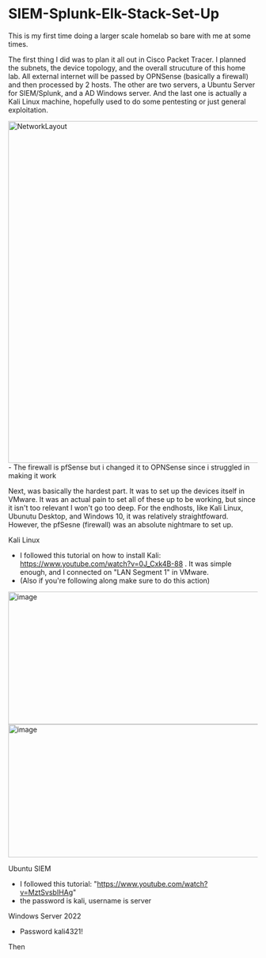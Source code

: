 # SIEM-Splunk-Elk-Stack-Set-Up

This is my first time doing a larger scale homelab so bare with me at some times. 

The first thing I did was to plan it all out in Cisco Packet Tracer. I planned the subnets, the device topology, and the overall strucuture of this home lab.
All external internet will be passed by OPNSense (basically a firewall) and then processed by 2 hosts. The other are two servers, a Ubuntu Server for SIEM/Splunk, and a AD Windows server.
And the last one is actually a Kali Linux machine, hopefully used to do some pentesting or just general exploitation. 

<img width="769" height="691" alt="NetworkLayout" src="https://github.com/user-attachments/assets/bd4c0fbe-c44d-4599-8c87-2f2ca1c78791" />
- The firewall is pfSense but i changed it to OPNSense since i struggled in making it work 

Next, was basically the hardest part. It was to set up the devices itself in VMware. It was an actual pain to set all of these up to be working, but since it isn't too relevant I won't go too deep.
For the endhosts, like Kali Linux,  Ubunutu Desktop, and Windows 10, it was relatively straightfoward. However, the pfSesne (firewall) was an absolute nightmare to set up. 

Kali Linux
- I followed this tutorial on how to install Kali: https://www.youtube.com/watch?v=0J_Cxk4B-88 . It was simple enough, and I connected on "LAN Segment 1" in VMware.
- (Also if you're following along make sure to do this action) 
<img width="733" height="268" alt="image" src="https://github.com/user-attachments/assets/81f70caa-23a0-40ac-a04e-9c13a2520b1a" />
<img width="733" height="269" alt="image" src="https://github.com/user-attachments/assets/5480799f-1b2a-46de-aa0b-cf324f8f87c8" />

Ubuntu SIEM
- I followed this tutorial: "https://www.youtube.com/watch?v=MztSvsbIHAg"
- the password is kali, username is server

Windows Server 2022
- Password kali4321!



Then
